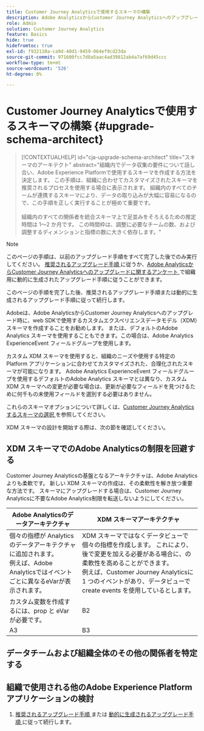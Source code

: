 ```yaml
---
title: Customer Journey Analyticsで使用するスキーマの構築
description: Adobe AnalyticsからCustomer Journey Analyticsへのアップグレードに推奨されるパスについて説明します
role: Admin
solution: Customer Journey Analytics
feature: Basics
hide: true
hidefromtoc: true
exl-id: f932110a-ca9d-40d1-9459-064ef9cd23da
source-git-commit: 971600fcc7d8a5aac4ad39812ab4a7af69d45ccc
workflow-type: tm+mt
source-wordcount: '526'
ht-degree: 0%

---
```


# Customer Journey Analyticsで使用するスキーマの構築 {#upgrade-schema-architect}

<!-- markdownlint-disable MD034 -->

>[!CONTEXTUALHELP]
>id="cja-upgrade-schema-architect"
>title="スキーマのアーキテクト"
>abstract="組織内でデータ収集の要件について話し合い、Adobe Experience Platformで使用するスキーマを作成する方法を決定します。 この手順は、組織に合わせてカスタマイズされたスキーマを推奨されるプロセスを使用する場合に表示されます。 組織内のすべてのチームが連携するスキーマにより、データの取り込みが大幅に容易になるので、この手順を正しく実行することが極めて重要です。<br><br> 組織内のすべての関係者を統合スキーマ上で足並みをそろえるための推定時間は 1～2 か月です。 この時間枠は、調整に必要なチームの数、および調整するディメンションと指標の数に大きく依存します。"

<!-- markdownlint-enable MD034 -->

>[!NOTE]
> 
>このページの手順は、以前のアップグレード手順をすべて完了した後でのみ実行してください。 [ 推奨されるアップグレード手順 ](/help/getting-started/cja-upgrade/cja-upgrade-recommendations.md#recommended-upgrade-steps-for-most-organizations) に従うか、[Adobe AnalyticsからCustomer Journey Analyticsへのアップグレードに関するアンケート ](https://gigazelle.github.io/cja-ttv/) で組織用に動的に生成されたアップグレード手順に従うことができます。
>
>このページの手順を完了した後、推奨されるアップグレード手順または動的に生成されるアップグレード手順に従って続行します。

Adobeは、Adobe AnalyticsからCustomer Journey Analyticsへのアップグレード時に、web SDKで使用するカスタムエクスペリエンスデータモデル（XDM）スキーマを作成することをお勧めします。 または、デフォルトのAdobe Analytics スキーマを使用することもできます。この場合は、Adobe Analytics ExperienceEvent フィールドグループを使用します。

カスタム XDM スキーマを使用すると、組織のニーズや使用する特定の Platform アプリケーションに合わせてカスタマイズされた、合理化されたスキーマが可能になります。 Adobe Analytics ExperienceEvent フィールドグループを使用するデフォルトのAdobe Analytics スキーマとは異なり、カスタム XDM スキーマへの変更が必要な場合は、更新が必要なフィールドを見つけるために何千もの未使用フィールドを選別する必要はありません。

これらのスキーマオプションについて詳しくは、[Customer Journey Analyticsするスキーマの選択 ](/help/getting-started/cja-upgrade/cja-upgrade-schema-existing.md) を参照してください。

XDM スキーマの設計を開始する際は、次の節を確認してください。

## XDM スキーマでのAdobe Analyticsの制限を回避する

Customer Journey Analyticsの基盤となるアーキテクチャは、Adobe Analyticsよりも柔軟です。 新しい XDM スキーマの作成は、その柔軟性を解き放つ重要な方法です。 スキーマにアップグレードする場合は、Customer Journey Analyticsに不要なAdobe Analytics制限を転送しないようにしてください。

| Adobe Analyticsのデータアーキテクチャ | XDM スキーマアーキテクチャ |
|---------|----------|
| 個々の指標が Analytics のデータアーキテクチャに追加されます。<br/> 例えば、Adobe Analyticsではイベントごとに異なるeVarが表示されます。 | XDM スキーマではなくデータビューで個々の指標を作成します。 これにより、後で変更を加える必要がある場合に、の柔軟性を高めることができます。<br/> 例えば、Customer Journey Analyticsに 1 つのイベントがあり、データビューで create events を使用しているとします。 |
| カスタム変数を作成するには、prop と eVar が必要です。 | B2 |
| A3 | B3 |

## データチームおよび組織全体のその他の関係者を特定する


## 組織で使用される他のAdobe Experience Platform アプリケーションの検討



1. [ 推奨されるアップグレード手順 ](/help/getting-started/cja-upgrade/cja-upgrade-recommendations.md#recommended-upgrade-steps-for-most-organizations) または [ 動的に生成されるアップグレード手順 ](https://gigazelle.github.io/cja-ttv/) に従って続行します。
